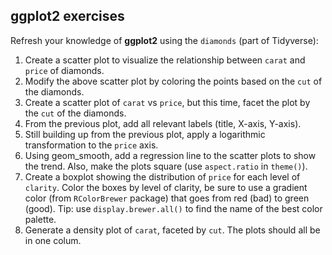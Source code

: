 ## ggplot2 exercises

Refresh your knowledge of **ggplot2** using the `diamonds` (part of Tidyverse):

1. Create a scatter plot to visualize the relationship between `carat` and `price` of diamonds.
2. Modify the above scatter plot by coloring the points based on the `cut` of the diamonds.
3. Create a scatter plot of `carat` vs `price`, but this time, facet the plot by the `cut` of the diamonds.
4. From the previous plot, add all relevant labels (title, X-axis, Y-axis).
5. Still building up from the previous plot,  apply a logarithmic transformation to the `price` axis.
6. Using geom_smooth, add a regression line to the scatter plots to show the trend. Also, make the plots square (use `aspect.ratio` in `theme()`).
7. Create a boxplot showing the distribution of `price` for each level of `clarity`. Color the boxes by level of clarity, be sure to use a gradient color (from `RColorBrewer` package) that goes from red (bad) to green (good). Tip: use `display.brewer.all()` to find the name of the best color palette.
8. Generate a density plot of `carat`, faceted by `cut`. The plots should all be in one colum.
